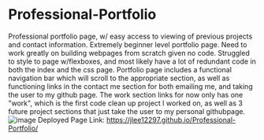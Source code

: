 # Professional-Portfolio
Professional portfolio page, w/ easy access to viewing of previous projects and contact information.
Extremely beginner level portfolio page. Need to work greatly on building webpages from scratch given no code. Struggled to style to page w/flexboxes, and most likely have a lot of redundant code in both the index and the css page. Portfolio page includes a functional navigation bar which will scroll to the appropriate section, as well as functioning links in the contact me section for both emailing me, and taking the user to my github page. The work section links for now only has one "work", which is the first code clean up project I worked on, as well as 3 future project sections that just take the user to my personal githubpage.
![image](https://user-images.githubusercontent.com/105609656/175474521-0f54a74a-f100-49f5-b83e-009d159ef4b0.png)
Deployed Page Link: https://jlee12297.github.io/Professional-Portfolio/

